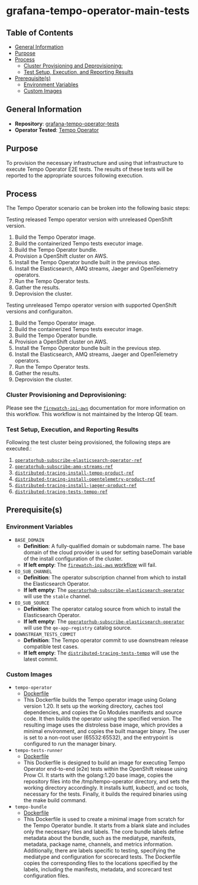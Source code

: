 # grafana-tempo-operator-main-tests<!-- omit from toc -->

## Table of Contents<!-- omit from toc -->
- [General Information](#general-information)
- [Purpose](#purpose)
- [Process](#process)
  - [Cluster Provisioning and Deprovisioning:](#cluster-provisioning-and-deprovisioning)
  - [Test Setup, Execution, and Reporting Results](#test-setup-execution-and-reporting-results)
- [Prerequisite(s)](#prerequisites)
  - [Environment Variables](#environment-variables)
  - [Custom Images](#custom-images)

## General Information

- **Repository**: [grafana-tempo-operator-tests](https://github.com/grafana-operator/grafana-operator/blob/master/CONTRIBUTING.md#e2e-tests-using-kuttl)
- **Operator Tested**: [Tempo Operator](https://github.com/grafana-operator/grafana-operator)

## Purpose

To provision the necessary infrastructure and using that infrastructure to execute Tempo Operator E2E tests. The results of these tests will be reported to the appropriate sources following execution.

## Process

The Tempo Operator scenario can be broken into the following basic steps:

Testing released Tempo operator version with unreleased OpenShift version.

1. Build the Tempo Operator image.
2. Build the containerized Tempo tests executor image.
3. Build the Tempo Operator bundle.
4. Provision a OpenShift cluster on AWS.
5. Install the Tempo Operator bundle built in the previous step.
6. Install the Elasticsearch, AMQ streams, Jaeger and OpenTelemetry operators.
7. Run the Tempo Operator tests.
8. Gather the results.
9. Deprovision the cluster.

Testing unreleased Tempo operator version with supported OpenShift versions and configuraiton.

1. Build the Tempo Operator image.
2. Build the containerized Tempo tests executor image.
3. Build the Tempo Operator bundle.
4. Provision a OpenShift cluster on AWS.
5. Install the Tempo Operator bundle built in the previous step.
6. Install the Elasticsearch, AMQ streams, Jaeger and OpenTelemetry operators.
7. Run the Tempo Operator tests.
8. Gather the results.
9. Deprovision the cluster. 

### Cluster Provisioning and Deprovisioning:

Please see the [`firewatch-ipi-aws`](https://steps.ci.openshift.org/workflow/firewatch-ipi-aws) documentation for more information on this workflow. This workflow is not maintained by the Interop QE team.

### Test Setup, Execution, and Reporting Results

Following the test cluster being provisioned, the following steps are executed.:

1. [`operatorhub-subscribe-elasticsearch-operator-ref`](../../../step-registry/operatorhub/subscribe/elasticsearch-operator/README.md)
2. [`operatorhub-subscribe-amq-streams-ref`](../../../step-registry/operatorhub/subscribe/amq-streams/README.md)
3. [`distributed-tracing-install-tempo-product-ref`](../../../step-registry/distributed-tracing/install/tempo-product/README.md)
4. [`distributed-tracing-install-opentelemetry-product-ref`](../../../step-registry/distributed-tracing/install/opentelemetry-product/README.md)
5. [`distributed-tracing-install-jaeger-product-ref`](../../../step-registry/distributed-tracing/install/jaeger-product/README.md)
6. [`distributed-tracing-tests-tempo-ref`](../../../step-registry/distributed-tracing/tests/tempo/README.md)

## Prerequisite(s)

### Environment Variables

- `BASE_DOMAIN`
  - **Definition**: A fully-qualified domain or subdomain name. The base domain of the cloud provider is used for setting baseDomain variable of the install configuration of the cluster.
  - **If left empty**: The [`firewatch-ipi-aws` workflow](../../../step-registry/firewatch/ipi/aws/firewatch-ipi-aws-workflow.yaml) will fail.
- `EO_SUB_CHANNEL`
  - **Definition**: The operator subscription channel from which to install the Elasticsearch Operator.
  - **If left empty**: The [`operatorhub-subscribe-elasticsearch-operator`](../../../step-registry/operatorhub/subscribe/elasticsearch-operator/README.md) will use the `stable` channel.
- `EO_SUB_SOURCE`
  - **Definition**: The operator catalog source from which to install the Elasticsearch Operator.
  - **If left empty**: The [`operatorhub-subscribe-elasticsearch-operator`](../../../step-registry/operatorhub/subscribe/elasticsearch-operator/README.md) will use the `qe-app-registry` catalog source.
- `DOWNSTREAM_TESTS_COMMIT`
  - **Definition**: The Tempo operator commit to use downstream release compatible test cases.
  - **If left empty**: The [`distributed-tracing-tests-tempo`](../../../step-registry/distributed-tracing/tests/tempo/README.md) will use the latest commit.

### Custom Images

- `tempo-operator`
  - [Dockerfile](https://github.com/grafana/tempo-operator/blob/main/Dockerfile)
  - This Dockerfile builds the Tempo operator image using Golang version 1.20. It sets up the working directory, caches tool dependencies, and copies the Go Modules manifests and source code. It then builds the operator using the specified version. The resulting image uses the distroless base image, which provides a minimal environment, and copies the built manager binary. The user is set to a non-root user (65532:65532), and the entrypoint is configured to run the manager binary.
- `tempo-tests-runner`
  - [Dockerfile](https://github.com/grafana/tempo-operator/blob/main/tests/Dockerfile)
  - This Dockerfile is designed to build an image for executing Tempo Operator end-to-end (e2e) tests within the OpenShift release using Prow CI. It starts with the golang:1.20 base image, copies the repository files into the /tmp/tempo-operator directory, and sets the working directory accordingly. It installs kuttl, kubectl, and oc tools, necessary for the tests. Finally, it builds the required binaries using the make build command.
- `tempo-bundle`
  - [Dockerfile](https://github.com/grafana/tempo-operator/blob/main/bundle/openshift/bundle.Dockerfile)
  - This Dockerfile is used to create a minimal image from scratch for the Tempo Operator bundle. It starts from a blank slate and includes only the necessary files and labels. The core bundle labels define metadata about the bundle, such as the mediatype, manifests, metadata, package name, channels, and metrics information. Additionally, there are labels specific to testing, specifying the mediatype and configuration for scorecard tests. The Dockerfile copies the corresponding files to the locations specified by the labels, including the manifests, metadata, and scorecard test configuration files.
